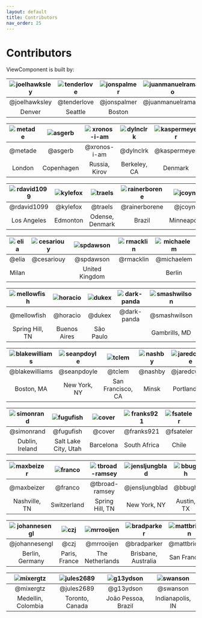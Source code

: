```yaml
---
layout: default
title: Contributors
nav_order: 25
---
```


# Contributors

ViewComponent is built by:

| ![joelhawksley](https://avatars.githubusercontent.com/joelhawksley?s=256) | ![tenderlove](https://avatars.githubusercontent.com/tenderlove?s=256) | ![jonspalmer](https://avatars.githubusercontent.com/jonspalmer?s=256) | ![juanmanuelramallo](https://avatars.githubusercontent.com/juanmanuelramallo?s=256) | ![vinistock](https://avatars.githubusercontent.com/vinistock?s=256) |
| :---: | :---: | :---: | :---: | :---: |
| @joelhawksley | @tenderlove | @jonspalmer | @juanmanuelramallo | @vinistock |
| Denver | Seattle | Boston |  | Toronto |

| ![metade](https://avatars.githubusercontent.com/metade?s=256) | ![asgerb](https://avatars.githubusercontent.com/asgerb?s=256) | ![xronos-i-am](https://avatars.githubusercontent.com/xronos-i-am?s=256) | ![dylnclrk](https://avatars.githubusercontent.com/dylnclrk?s=256) | ![kaspermeyer](https://avatars.githubusercontent.com/kaspermeyer?s=256) |
| :---: | :---: | :---: | :---: | :---: |
| @metade | @asgerb | @xronos-i-am | @dylnclrk | @kaspermeyer |
| London | Copenhagen | Russia, Kirov | Berkeley, CA | Denmark |

| ![rdavid1099](https://avatars.githubusercontent.com/rdavid1099?s=256) | ![kylefox](https://avatars.githubusercontent.com/kylefox?s=256) | ![traels](https://avatars.githubusercontent.com/traels?s=256) | ![rainerborene](https://avatars.githubusercontent.com/rainerborene?s=256) | ![jcoyne](https://avatars.githubusercontent.com/jcoyne?s=256) |
| :---: | :---: | :---: | :---: | :---: |
| @rdavid1099 | @kylefox | @traels | @rainerborene | @jcoyne |
| Los Angeles | Edmonton | Odense, Denmark | Brazil | Minneapolis |

| ![elia](https://avatars.githubusercontent.com/elia?s=256) | ![cesariouy](https://avatars.githubusercontent.com/cesariouy?s=256) | ![spdawson](https://avatars.githubusercontent.com/spdawson?s=256) | ![rmacklin](https://avatars.githubusercontent.com/rmacklin?s=256) | ![michaelem](https://avatars.githubusercontent.com/michaelem?s=256) |
| :---: | :---: | :---: | :---: | :---: |
| @elia | @cesariouy | @spdawson | @rmacklin | @michaelem |
| Milan |  | United Kingdom |  | Berlin |

| ![mellowfish](https://avatars.githubusercontent.com/mellowfish?s=256) | ![horacio](https://avatars.githubusercontent.com/horacio?s=256) | ![dukex](https://avatars.githubusercontent.com/dukex?s=256) | ![dark-panda](https://avatars.githubusercontent.com/dark-panda?s=256) | ![smashwilson](https://avatars.githubusercontent.com/smashwilson?s=256) |
| :---: | :---: | :---: | :---: | :---: |
| @mellowfish | @horacio | @dukex | @dark-panda | @smashwilson |
| Spring Hill, TN | Buenos Aires | São Paulo |  | Gambrills, MD |

| ![blakewilliams](https://avatars.githubusercontent.com/blakewilliams?s=256) | ![seanpdoyle](https://avatars.githubusercontent.com/seanpdoyle?s=256) | ![tclem](https://avatars.githubusercontent.com/tclem?s=256) | ![nashby](https://avatars.githubusercontent.com/nashby?s=256) | ![jaredcwhite](https://avatars.githubusercontent.com/jaredcwhite?s=256) |
| :---: | :---: | :---: | :---: | :---: |
| @blakewilliams | @seanpdoyle | @tclem | @nashby | @jaredcwhite |
| Boston, MA | New York, NY | San Francisco, CA | Minsk | Portland, OR |

| ![simonrand](https://avatars.githubusercontent.com/simonrand?s=256) | ![fugufish](https://avatars.githubusercontent.com/fugufish?s=256) | ![cover](https://avatars.githubusercontent.com/cover?s=256) | ![franks921](https://avatars.githubusercontent.com/franks921?s=256) | ![fsateler](https://avatars.githubusercontent.com/fsateler?s=256) |
| :---: | :---: | :---: | :---: | :---: |
| @simonrand | @fugufish | @cover | @franks921 | @fsateler |
| Dublin, Ireland | Salt Lake City, Utah | Barcelona | South Africa | Chile |

| ![maxbeizer](https://avatars.githubusercontent.com/maxbeizer?s=256) | ![franco](https://avatars.githubusercontent.com/franco?s=256) | ![tbroad-ramsey](https://avatars.githubusercontent.com/tbroad-ramsey?s=256) | ![jensljungblad](https://avatars.githubusercontent.com/jensljungblad?s=256) | ![bbugh](https://avatars.githubusercontent.com/bbugh?s=256) |
| :---: | :---: | :---: | :---: | :---: |
| @maxbeizer | @franco | @tbroad-ramsey | @jensljungblad | @bbugh |
| Nashville, TN | Switzerland | Spring Hill, TN | New York, NY | Austin, TX |

| ![johannesengl](https://avatars.githubusercontent.com/johannesengl?s=256) | ![czj](https://avatars.githubusercontent.com/czj?s=256) | ![mrrooijen](https://avatars.githubusercontent.com/mrrooijen?s=256) | ![bradparker](https://avatars.githubusercontent.com/bradparker?s=256) | ![mattbrictson](https://avatars.githubusercontent.com/mattbrictson?s=256) |
| :---: | :---: | :---: | :---: | :---: |
| @johannesengl | @czj | @mrrooijen | @bradparker | @mattbrictson |
| Berlin, Germany | Paris, France | The Netherlands | Brisbane, Australia | San Francisco |

| ![mixergtz](https://avatars.githubusercontent.com/mixergtz?s=256) | ![jules2689](https://avatars.githubusercontent.com/jules2689?s=256) | ![g13ydson](https://avatars.githubusercontent.com/g13ydson?s=256) | ![swanson](https://avatars.githubusercontent.com/swanson?s=256) |
| :---: | :---: | :---: | :---: |
| @mixergtz | @jules2689 | @g13ydson | @swanson |
| Medellin, Colombia | Toronto, Canada | João Pessoa, Brazil | Indianapolis, IN |

